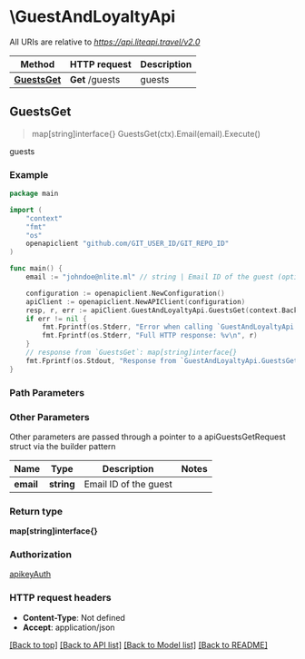 # \GuestAndLoyaltyApi

All URIs are relative to *https://api.liteapi.travel/v2.0*

Method | HTTP request | Description
------------- | ------------- | -------------
[**GuestsGet**](GuestAndLoyaltyApi.md#GuestsGet) | **Get** /guests | guests



## GuestsGet

> map[string]interface{} GuestsGet(ctx).Email(email).Execute()

guests



### Example

```go
package main

import (
    "context"
    "fmt"
    "os"
    openapiclient "github.com/GIT_USER_ID/GIT_REPO_ID"
)

func main() {
    email := "johndoe@nlite.ml" // string | Email ID of the guest (optional)

    configuration := openapiclient.NewConfiguration()
    apiClient := openapiclient.NewAPIClient(configuration)
    resp, r, err := apiClient.GuestAndLoyaltyApi.GuestsGet(context.Background()).Email(email).Execute()
    if err != nil {
        fmt.Fprintf(os.Stderr, "Error when calling `GuestAndLoyaltyApi.GuestsGet``: %v\n", err)
        fmt.Fprintf(os.Stderr, "Full HTTP response: %v\n", r)
    }
    // response from `GuestsGet`: map[string]interface{}
    fmt.Fprintf(os.Stdout, "Response from `GuestAndLoyaltyApi.GuestsGet`: %v\n", resp)
}
```

### Path Parameters



### Other Parameters

Other parameters are passed through a pointer to a apiGuestsGetRequest struct via the builder pattern


Name | Type | Description  | Notes
------------- | ------------- | ------------- | -------------
 **email** | **string** | Email ID of the guest | 

### Return type

**map[string]interface{}**

### Authorization

[apikeyAuth](../README.md#apikeyAuth)

### HTTP request headers

- **Content-Type**: Not defined
- **Accept**: application/json

[[Back to top]](#) [[Back to API list]](../README.md#documentation-for-api-endpoints)
[[Back to Model list]](../README.md#documentation-for-models)
[[Back to README]](../README.md)

